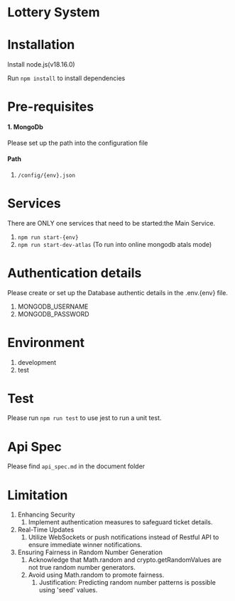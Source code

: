 # Lottery System

# Installation

Install node.js(v18.16.0)

Run `npm install` to install dependencies

# Pre-requisites

#### 1. MongoDb

Please set up the path into the configuration file

#### Path

1. `/config/{env}.json`

# Services

There are ONLY one services that need to be started:the Main Service.

1. `npm run start-{env}`
2. `npm run start-dev-atlas` (To run into online mongodb atals mode)

# Authentication details

Please create or set up the Database authentic details in the .env.{env} file.

1. MONGODB_USERNAME
2. MONGODB_PASSWORD

# Environment
1. development
2. test

# Test
Please run `npm run test` to use jest to run a unit test.

# Api Spec
Please find  `api_spec.md` in the document folder

# Limitation

1. Enhancing Security
   1. Implement authentication measures to safeguard ticket details.
2. Real-Time Updates
   1. Utilize WebSockets or push notifications instead of Restful API to ensure immediate winner notifications.
3. Ensuring Fairness in Random Number Generation
   1. Acknowledge that Math.random and crypto.getRandomValues are not true random number generators.
   2. Avoid using Math.random to promote fairness.
      1. Justification: Predicting random number patterns is possible using 'seed' values.










